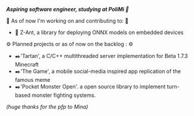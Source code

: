 ___Aspiring software engineer, studying at PoliMi 🌱___

🔧 As of now I'm working on and contributing to: 🔧

+ 🤖 Z-Ant, a library for deploying ONNX models on embedded devices

⚙️ Planned projects or as of now on the backlog : ⚙️

+ ✒️'Tartan', a C/C++ multithreaded server implementation for Beta 1.7.3 Minecraft
+ ✒️'The Game', a mobile social-media inspired app replication of the famous meme
+ ✒️'Pocket Monster Open'. a open source library to implement turn-based monster fighting systems.

_(huge thanks for the pfp to Mina)_

